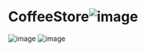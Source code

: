 # CoffeeStore![image](https://user-images.githubusercontent.com/72543529/173279061-54304ab7-4f8b-49bb-bdaa-09183573e122.png)
![image](https://user-images.githubusercontent.com/72543529/173279062-a8cba228-407b-440d-a8bd-1fd8284f6df8.png)
![image](https://user-images.githubusercontent.com/72543529/173279065-5db01c15-f30e-480d-9f41-23809b8976f4.png)
